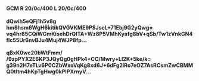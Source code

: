 #### GCM R 20/0c/400 L 20/0c/400
**dQwih5eQFj1h5v8g**<br/>**hm6hsm6WgH6kitikQVGVKME9PSJscL+71Ebj9G2yQwg=**<br/>**vq4hr85CQiWGmKisehDrQITA+Wz8P5VMhKyafg8bV+qSb/Tw1zVnkGN4flc55Ur6nvBJu4Muj4WJP8fp...**<br/><br/>
**qBxK0wc20bWtFmm/**<br/>**/9zpPYX2E6KP3JQyQg0gHPk4+CC/Mwry+LI2K+5ke/k=**<br/>**g39n2H7eTLv6P0CZbWxoVqKg8xd6J+6dFg2iRo7eOZ7AsRCsmZwCBMMQ0tltm4hKpTgHwg0kPlPXrnyV...**